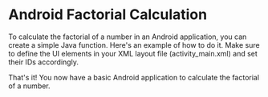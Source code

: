 # Android Factorial Calculation
To calculate the factorial of a number in an Android application, you can create a simple Java function. Here's an example of how to do it.
Make sure to define the UI elements in your XML layout file (activity_main.xml) and set their IDs accordingly.

That's it! You now have a basic Android application to calculate the factorial of a number.
